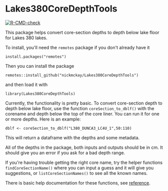 # Lakes380CoreDepthTools

<!-- badges: start -->
[![R-CMD-check](https://github.com/nickmckay/Lakes380CoreDepthTools/workflows/R-CMD-check/badge.svg)](https://github.com/nickmckay/Lakes380CoreDepthTools/actions)
<!-- badges: end -->

This package helps convert core-section depths to depth below lake floor for Lakes 380 lakes. 

To install, you'll need the `remotes` package if you don't already have it

`install.packages("remotes")`

Then you can install the package

`remotes::install_github("nickmckay/Lakes380CoreDepthTools")`

and then load it with

`library(Lakes380CoreDepthTools)`

Currently, the functionality is pretty basic. To convert core-section depth to depth below lake floor, use the function `coreSection_to_dblf()` with the corename and depth below the top of the core liner. You can run it for one or more depths. Here is an example:


`dblf <- coreSection_to_dblf("L380_DUNCA3_LC4U_1",50:110)`

This will return a dataframe with the depths and some metadata.

All of the depths in the package, both inputs and outputs should be in cm. It should give you an error if you ask for a bad depth range. 

If you're having trouble getting the right core name, try the helper functions `findCoreSectionName()` where you can input a guess and it will give you suggestions, or `listCoreSectionNames()` to see all the known names. 

There is basic help documentation for these functions, see [reference](https://nickmckay.github.io/Lakes380CoreDepthTools/reference/index.html). 



